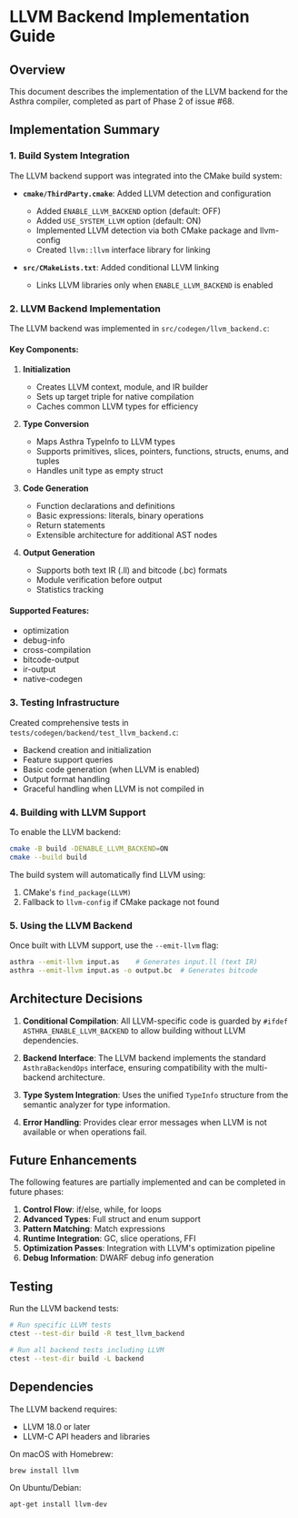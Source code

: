 # LLVM Backend Implementation Guide

## Overview

This document describes the implementation of the LLVM backend for the Asthra compiler, completed as part of Phase 2 of issue #68.

## Implementation Summary

### 1. Build System Integration

The LLVM backend support was integrated into the CMake build system:

- **`cmake/ThirdParty.cmake`**: Added LLVM detection and configuration
  - Added `ENABLE_LLVM_BACKEND` option (default: OFF)
  - Added `USE_SYSTEM_LLVM` option (default: ON)
  - Implemented LLVM detection via both CMake package and llvm-config
  - Created `llvm::llvm` interface library for linking

- **`src/CMakeLists.txt`**: Added conditional LLVM linking
  - Links LLVM libraries only when `ENABLE_LLVM_BACKEND` is enabled

### 2. LLVM Backend Implementation

The LLVM backend was implemented in `src/codegen/llvm_backend.c`:

#### Key Components:

1. **Initialization**
   - Creates LLVM context, module, and IR builder
   - Sets up target triple for native compilation
   - Caches common LLVM types for efficiency

2. **Type Conversion**
   - Maps Asthra TypeInfo to LLVM types
   - Supports primitives, slices, pointers, functions, structs, enums, and tuples
   - Handles unit type as empty struct

3. **Code Generation**
   - Function declarations and definitions
   - Basic expressions: literals, binary operations
   - Return statements
   - Extensible architecture for additional AST nodes

4. **Output Generation**
   - Supports both text IR (.ll) and bitcode (.bc) formats
   - Module verification before output
   - Statistics tracking

#### Supported Features:
- optimization
- debug-info
- cross-compilation
- bitcode-output
- ir-output
- native-codegen

### 3. Testing Infrastructure

Created comprehensive tests in `tests/codegen/backend/test_llvm_backend.c`:

- Backend creation and initialization
- Feature support queries
- Basic code generation (when LLVM is enabled)
- Output format handling
- Graceful handling when LLVM is not compiled in

### 4. Building with LLVM Support

To enable the LLVM backend:

```bash
cmake -B build -DENABLE_LLVM_BACKEND=ON
cmake --build build
```

The build system will automatically find LLVM using:
1. CMake's `find_package(LLVM)`
2. Fallback to `llvm-config` if CMake package not found

### 5. Using the LLVM Backend

Once built with LLVM support, use the `--emit-llvm` flag:

```bash
asthra --emit-llvm input.as    # Generates input.ll (text IR)
asthra --emit-llvm input.as -o output.bc  # Generates bitcode
```

## Architecture Decisions

1. **Conditional Compilation**: All LLVM-specific code is guarded by `#ifdef ASTHRA_ENABLE_LLVM_BACKEND` to allow building without LLVM dependencies.

2. **Backend Interface**: The LLVM backend implements the standard `AsthraBackendOps` interface, ensuring compatibility with the multi-backend architecture.

3. **Type System Integration**: Uses the unified `TypeInfo` structure from the semantic analyzer for type information.

4. **Error Handling**: Provides clear error messages when LLVM is not available or when operations fail.

## Future Enhancements

The following features are partially implemented and can be completed in future phases:

1. **Control Flow**: if/else, while, for loops
2. **Advanced Types**: Full struct and enum support
3. **Pattern Matching**: Match expressions
4. **Runtime Integration**: GC, slice operations, FFI
5. **Optimization Passes**: Integration with LLVM's optimization pipeline
6. **Debug Information**: DWARF debug info generation

## Testing

Run the LLVM backend tests:

```bash
# Run specific LLVM tests
ctest --test-dir build -R test_llvm_backend

# Run all backend tests including LLVM
ctest --test-dir build -L backend
```

## Dependencies

The LLVM backend requires:
- LLVM 18.0 or later
- LLVM-C API headers and libraries

On macOS with Homebrew:
```bash
brew install llvm
```

On Ubuntu/Debian:
```bash
apt-get install llvm-dev
```